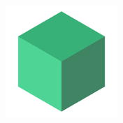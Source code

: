 ﻿<p align="center">
  <img src="Assets/Images/green_cube.png" alt="Icon" WIDTH="256" height="256">
</p>
